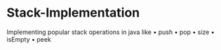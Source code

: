 # Stack-Implementation
Implementing popular stack operations in java like
• push 
• pop 
• size 
• isEmpty 
• peek 

